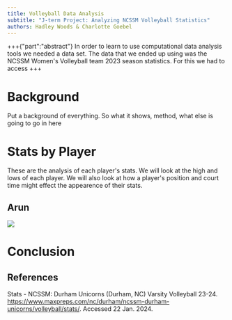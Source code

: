 ```yaml
---
title: Volleyball Data Analysis
subtitle: "J-term Project: Analyzing NCSSM Volleyball Statistics"
authors: Hadley Woods & Charlotte Goebel
---
```


+++{"part":"abstract"}
In order to learn to use computational data analysis tools we needed a data set. The data that we ended up using was the NCSSM Women's Volleyball team 2023 season statistics. For this we had to access 
+++
# Background
Put a background of everything. So what it shows, method, what else is going to go in here
# Stats by Player
These are the analysis of each player's stats. We will look at the high and lows of each player. We will also look at how a player's position and court time might effect the appearence of their stats.
  ## Arun
![](#my-cell)


# Conclusion

## References
Stats - NCSSM: Durham Unicorns (Durham, NC) Varsity Volleyball 23-24. https://www.maxpreps.com/nc/durham/ncssm-durham-unicorns/volleyball/stats/. Accessed 22 Jan. 2024.